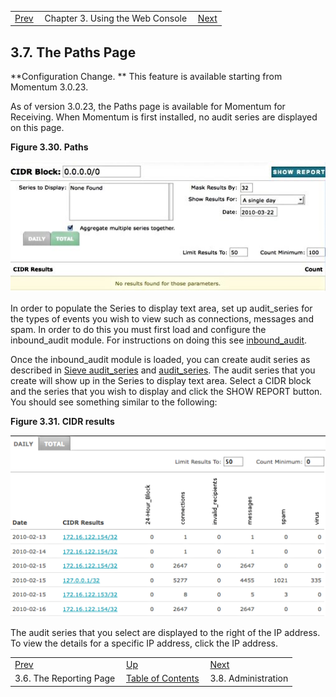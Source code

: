 |     |     |     |
| --- | --- | --- |
| [Prev](web3.reports)  | Chapter 3. Using the Web Console |  [Next](web3.administration) |

## 3.7. The Paths Page

**Configuration Change. ** This feature is available starting from Momentum 3.0.23.

As of version 3.0.23, the Paths page is available for Momentum for Receiving. When Momentum is first installed, no audit series are displayed on this page.

<a name="figure_paths"></a>

**Figure 3.30. Paths**

![Paths](images/web3/paths.jpg)

In order to populate the Series to display text area, set up audit_series for the types of events you wish to view such as connections, messages and spam. In order to do this you must first load and configure the inbound_audit module. For instructions on doing this see [inbound_audit](https://support.messagesystems.com/docs/web-ref/modules.inbound_audit).

Once the inbound_audit module is loaded, you can create audit series as described in [Sieve audit_series](https://support.messagesystems.com/docs/web/sieve.ecaddons#sieve.ectypes_audit_series) and [audit_series](https://support.messagesystems.com/docs/web/sieve.ref.audit_series). The audit series that you create will show up in the Series to display text area. Select a CIDR block and the series that you wish to display and click the SHOW REPORT button. You should see something similar to the following:

<a name="figure_cidr_results"></a>

**Figure 3.31. CIDR results**

![CIDR results](images/web3/cidr_results.png)

The audit series that you select are displayed to the right of the IP address. To view the details for a specific IP address, click the IP address.


|     |     |     |
| --- | --- | --- |
| [Prev](web3.reports)  | [Up](web3) |  [Next](web3.administration) |
| 3.6. The Reporting Page  | [Table of Contents](index) |  3.8. Administration |
